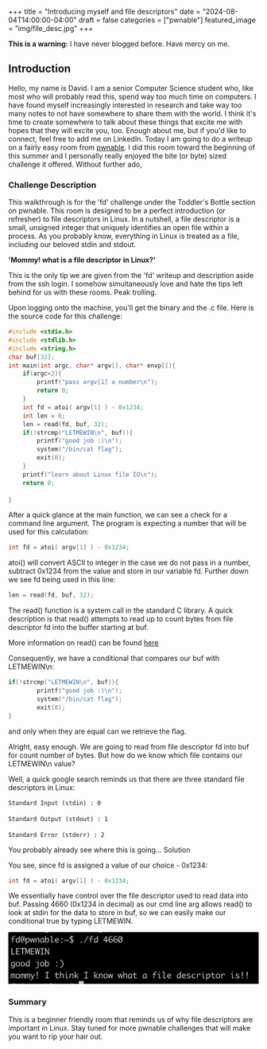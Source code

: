 +++ 
title = "Introducing myself and file descriptors"
date = "2024-08-04T14:00:00-04:00"
draft = false
categories = ["pwnable"]
featured_image = "img/file_desc.jpg"
+++

<!--more-->

<div class="prompt-warning">
  <strong>This is a warning:</strong> I have never blogged before. Have mercy on me.
</div>

## **Introduction** 
Hello, my name is David. I am a senior Computer Science student who, like most who will probably read this, spend way too much time on computers. I have found myself increasingly interested in research and take way too many notes to not have somewhere to share them with the world. I think it's time to create somewhere to talk about these things that excite me with hopes that they will excite you, too. Enough about me, but if you'd like to connect, feel free to add me on LinkedIn. Today I am going to do a writeup on a fairly easy room from [pwnable](https://pwnable.kr). I did this room toward the beginning of this summer and I personally really enjoyed the bite (or byte) sized challenge it offered. Without further ado,

### **Challenge Description**
This walkthrough is for the 'fd' challenge under the Toddler's Bottle section on pwnable. This room is designed to be a perfect introduction (or refresher) to file descriptors in Linux. In a nutshell, a file descriptor is a small, unsigned integer that uniquely identifies an open file within a process. As you probably know, everything in Linux is treated as a file, including our beloved stdin and stdout. 

**'Mommy! what is a file descriptor in Linux?'**

This is the only tip we are given from the 'fd' writeup and description aside from the ssh login. I somehow simultaneously love and hate the tips left behind for us with these rooms. Peak trolling.

Upon logging onto the machine, you'll get the binary and the .c file. Here is the source code for this challenge:

```c
#include <stdio.h>
#include <stdlib.h>
#include <string.h>
char buf[32];
int main(int argc, char* argv[], char* envp[]){
	if(argc<2){
		printf("pass argv[1] a number\n");
		return 0;
	}
	int fd = atoi( argv[1] ) - 0x1234;
	int len = 0;
	len = read(fd, buf, 32);
	if(!strcmp("LETMEWIN\n", buf)){
		printf("good job :)\n");
		system("/bin/cat flag");
		exit(0);
	}
	printf("learn about Linux file IO\n");
	return 0;

}
```

After a quick glance at the main function, we can see a check for a command line argument. The program is expecting a number that will be used for this calculation:

```c
int fd = atoi( argv[1] ) - 0x1234;
```

atoi() will convert ASCII to integer in the case we do not pass in a number, subtract 0x1234 from the value and store in our variable fd. Further down we see fd being used in this line:

```c
len = read(fd, buf, 32);
```

The read() function is a system call in the standard C library. A quick description is that read() attempts to read up to count bytes from file descriptor fd into the buffer starting at buf.

More information on read() can be found [here](https://www.man7.org/linux/man-pages/man2/read.2.html)

Consequently, we have a conditional that compares our buf with LETMEWIN\n:

```c
if(!strcmp("LETMEWIN\n", buf)){
		printf("good job :)\n");
		system("/bin/cat flag");
		exit(0);
}
```

and only when they are equal can we retrieve the flag.

Alright, easy enough. We are going to read from file descriptor fd into buf for count number of bytes. But how do we know which file contains our LETMEWIN\n value?

Well, a quick google search reminds us that there are three standard file descriptors in Linux:

    Standard Input (stdin) : 0

    Standard Output (stdout) : 1

    Standard Error (stderr) : 2

You probably already see where this is going...
Solution

You see, since fd is assigned a value of our choice - 0x1234:

```c
int fd = atoi( argv[1] ) - 0x1234;
```

We essentially have control over the file descriptor used to read data into buf. Passing 4660 (0x1234 in decimal) as our cmd line arg allows read() to look at stdin for the data to store in buf, so we can easily make our conditional true by typing LETMEWIN.

![fd flag](img/fd_flag.jpg)

### Summary

This is a beginner friendly room that reminds us of why file descriptors are important in Linux. Stay tuned for more pwnable challenges that will make you want to rip your hair out.
